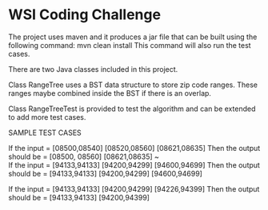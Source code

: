 # WSI Coding Challenge

The project uses maven and it produces a jar file that can be built using the following command:
  mvn clean install
This command will also run the test cases.

There are two Java classes included in this project. 

Class RangeTree uses a BST data structure to store zip code ranges. These ranges maybe combined inside the BST if there is an overlap.

Class RangeTreeTest is provided to test the algorithm and can be extended to add more test cases.

SAMPLE TEST CASES

If the input = [08500,08540] [08520,08560] [08621,08635]
Then the output should be = [08500, 08560] [08621,08635] 
~                                                                     
If the input = [94133,94133] [94200,94299] [94600,94699]
Then the output should be = [94133,94133] [94200,94299] [94600,94699] 

If the input = [94133,94133] [94200,94299] [94226,94399]
Then the output should be = [94133,94133] [94200,94399]
